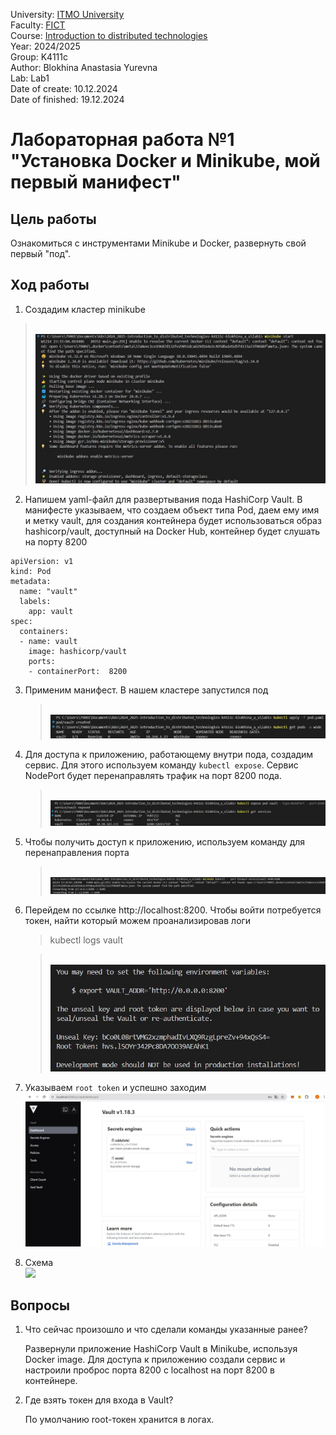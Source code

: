 University: [ITMO University](https://itmo.ru/ru/)
<br>Faculty: [FICT](https://fict.itmo.ru)
<br>Course: [Introduction to distributed technologies](https://github.com/itmo-ict-faculty/introduction-to-distributed-technologies)
<br>Year: 2024/2025
<br>Group: K4111c
<br>Author: Blokhina Anastasia Yurevna
<br>Lab: Lab1
<br>Date of create: 10.12.2024
<br>Date of finished: 19.12.2024

# Лабораторная работа №1 "Установка Docker и Minikube, мой первый манифест"

## Цель работы

Ознакомиться с инструментами Minikube и Docker, развернуть свой первый "под".

## Ход работы

1. Создадим кластер minikube

> <br>![](./img/1.jpg)<br/>

2. Напишем yaml-файл для развертывания пода HashiCorp Vault. В манифесте указываем, что создаем объект типа Pod, даем ему имя и метку vault, для создания контейнера будет использоваться образ hashicorp/vault, доступный на Docker Hub, контейнер будет слушать на порту 8200

```
apiVersion: v1
kind: Pod
metadata:
  name: "vault"
  labels:
    app: vault
spec:
  containers:
  - name: vault
    image: hashicorp/vault
    ports:
    - containerPort:  8200
```

3. Применим манифест. В нашем кластере запустился под

   > <br>![](./img/2.jpg)<br/>

4. Для доступа к приложению, работающему внутри пода, создадим сервис. Для этого используем команду `kubectl expose`. Сервис NodePort будет перенаправлять трафик на порт 8200 пода.

   > <br>![](./img/3.jpg)<br/>

5. Чтобы получить доступ к приложению, используем команду для перенаправления порта

   > <br>![](./img/4.jpg)<br/>

6. Перейдем по ссылке http://localhost:8200. Чтобы войти потребуется токен, найти который можем проанализировав логи

   > kubectl logs vault

   > <br>![](./img/5.jpg)<br/>

7. Указываем `root token` и успешно заходим
   <br>![](./img/6.jpg)<br/>
8. Схема
   <br>![](./img/7.png)<br/>

## Вопросы

1. Что сейчас произошло и что сделали команды указанные ранее?

   Развернули приложение HashiCorp Vault в Minikube, используя Docker image. Для доступа к приложению создали сервис и настроили проброс порта 8200 с localhost на порт 8200 в контейнере.

2. Где взять токен для входа в Vault?

   По умолчанию root-токен хранится в логах.
